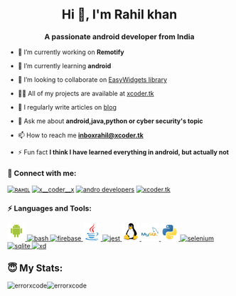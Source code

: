 <h1 align="center">Hi 👋, I'm Rahil khan</h1>
<h3 align="center">A passionate android developer from India</h3>

<!-- <p align="left"> <img src="https://komarev.com/ghpvc/?username=errorxcode&label=Profile%20views&color=0e75b6&style=flat" alt="errorxcode" /> </p> -->

- 🔭 I’m currently working on **Remotify**

- 🌱 I’m currently learning **android**

- 👯 I’m looking to collaborate on [EasyWidgets library](https://github.com/ErrorxCode/EasyWidgets)

- 👨‍💻 All of my projects are available at [xcoder.tk](https://www.xcoder.tk)

- 📝 I regularly write articles on [blog](https://www.xcoder.tk/blog)

- 💬 Ask me about **android,java,python or cyber security's topic**

- 📫 How to reach me **inboxrahil@xcoder.tk**

- ⚡ Fun fact **I think I have learned everything in android, but actually not**

<h3 align="left"> 💬 Connect with me:</h3>
<p align="left">
<a href="https://stackoverflow.com/users/14773942" target="blank"><img align="center" src="https://raw.githubusercontent.com/rahuldkjain/github-profile-readme-generator/master/src/images/icons/Social/stack-overflow.svg" alt="ʀᴀʜɪʟ" height="30" width="40" /></a>
<a href="https://instagram.com/x__coder__x" target="blank"><img align="center" src="https://raw.githubusercontent.com/rahuldkjain/github-profile-readme-generator/master/src/images/icons/Social/instagram.svg" alt="x__coder__x" height="30" width="40" /></a>
<a href="https://www.youtube.com/channel/UCcQS2F6LXAyuE_RXoIQxkMA" target="blank"><img align="center" src="https://raw.githubusercontent.com/rahuldkjain/github-profile-readme-generator/master/src/images/icons/Social/youtube.svg" alt="andro developers" height="30" width="40" /></a>
<a href="https://www.xcoder.tk" target="blank"><img align="center" src="https://raw.githubusercontent.com/rahuldkjain/github-profile-readme-generator/master/src/images/icons/Social/rss.svg" alt="xcoder.tk" height="30" width="40" /></a>
</p>

<h3 align="left">⚡ Languages and Tools:</h3>
<p align="left"> <a href="https://developer.android.com" target="_blank"> <img src="https://raw.githubusercontent.com/devicons/devicon/master/icons/android/android-original-wordmark.svg" alt="android" width="40" height="40"/> </a> <a href="https://www.gnu.org/software/bash/" target="_blank"> <img src="https://www.vectorlogo.zone/logos/gnu_bash/gnu_bash-icon.svg" alt="bash" width="40" height="40"/> </a> <a href="https://firebase.google.com/" target="_blank"> <img src="https://www.vectorlogo.zone/logos/firebase/firebase-icon.svg" alt="firebase" width="40" height="40"/> </a> <a href="https://www.java.com" target="_blank"> <img src="https://raw.githubusercontent.com/devicons/devicon/master/icons/java/java-original.svg" alt="java" width="40" height="40"/> </a> <a href="https://jestjs.io" target="_blank"> <img src="https://www.vectorlogo.zone/logos/jestjsio/jestjsio-icon.svg" alt="jest" width="40" height="40"/> </a> <a href="https://www.linux.org/" target="_blank"> <img src="https://raw.githubusercontent.com/devicons/devicon/master/icons/linux/linux-original.svg" alt="linux" width="40" height="40"/> </a> <a href="https://www.mysql.com/" target="_blank"> <img src="https://raw.githubusercontent.com/devicons/devicon/master/icons/mysql/mysql-original-wordmark.svg" alt="mysql" width="40" height="40"/> </a> <a href="https://www.python.org" target="_blank"> <img src="https://raw.githubusercontent.com/devicons/devicon/master/icons/python/python-original.svg" alt="python" width="40" height="40"/> </a> <a href="https://www.selenium.dev" target="_blank"> <img src="https://raw.githubusercontent.com/detain/svg-logos/780f25886640cef088af994181646db2f6b1a3f8/svg/selenium-logo.svg" alt="selenium" width="40" height="40"/> </a> <a href="https://www.sqlite.org/" target="_blank"> <img src="https://www.vectorlogo.zone/logos/sqlite/sqlite-icon.svg" alt="sqlite" width="40" height="40"/> </a> <a href="https://www.adobe.com/products/xd.html" target="_blank"> <img src="https://cdn.worldvectorlogo.com/logos/adobe-xd.svg" alt="xd" width="40" height="40"/> </a> </p>

## 😇 My Stats:

  <img align="left" src="https://github-readme-stats.vercel.app/api?username=errorxcode&show_icons=true&locale=en" alt="errorxcode" />
  <img align="left" src="https://github-readme-streak-stats.herokuapp.com/?user=errorxcode&" alt="errorxcode" />
